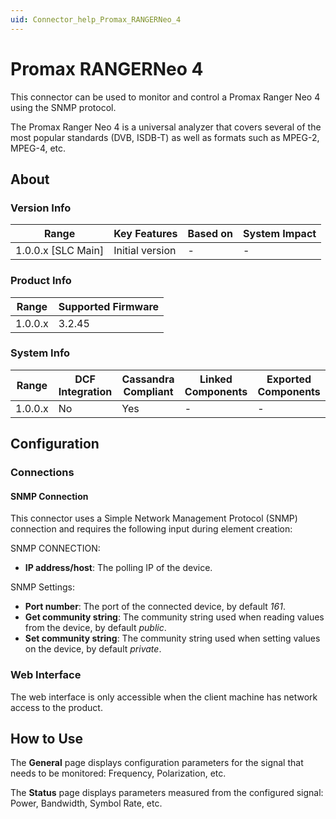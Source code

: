 ```yaml
---
uid: Connector_help_Promax_RANGERNeo_4
---
```


# Promax RANGERNeo 4

This connector can be used to monitor and control a Promax Ranger Neo 4 using the SNMP protocol.

The Promax Ranger Neo 4 is a universal analyzer that covers several of the most popular standards (DVB, ISDB-T) as well as formats such as MPEG-2, MPEG-4, etc.

## About

### Version Info

| Range                | Key Features     | Based on     | System Impact     |
|----------------------|------------------|--------------|-------------------|
| 1.0.0.x \[SLC Main\] | Initial version  | \-           | \-                |

### Product Info

| Range     | Supported Firmware     |
|-----------|------------------------|
| 1.0.0.x   | 3.2.45                 |

### System Info

| Range     | DCF Integration     | Cassandra Compliant     | Linked Components     | Exported Components     |
|-----------|---------------------|-------------------------|-----------------------|-------------------------|
| 1.0.0.x   | No                  | Yes                     | \-                    | \-                      |

## Configuration

### Connections

#### SNMP Connection

This connector uses a Simple Network Management Protocol (SNMP) connection and requires the following input during element creation:

SNMP CONNECTION:

- **IP address/host**: The polling IP of the device.

SNMP Settings:

- **Port number**: The port of the connected device, by default *161*.
- **Get community string**: The community string used when reading values from the device, by default *public*.
- **Set community string**: The community string used when setting values on the device, by default *private*.

### Web Interface

The web interface is only accessible when the client machine has network access to the product.

## How to Use

The **General** page displays configuration parameters for the signal that needs to be monitored: Frequency, Polarization, etc.

The **Status** page displays parameters measured from the configured signal: Power, Bandwidth, Symbol Rate, etc.
